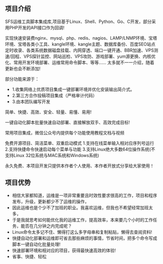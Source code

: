 ## **项目介绍**<br/>
SFS运维工具脚本集成库,项目基于Linux、Shell、Python、Go、C开发，部分采用PHP开发的API接口作为回调!

实现快速安装费nginx、mysql、php、redis、nagios、LAMP/LNMP环境、宝塔环境、宝塔各类小工具、kangle环境、kangle主题、数据库备份、百度SEO站点定时收录、各类系统数据磁盘挂载、内网穿透、端口一键开通、BBR加速、VPS测速/回程、VPS探针监控、网站巡检、VPS攻防、游戏部署、yum源更换、内核优化、常用开发环境部署、运维常用命令脚本、等等…… 太多就不一一介绍，随着更新也会不断添加!

部分功能来源于：
- 1.收集网络上优质项目集成一键部署环境并优化安装输出简介式。
- 2.第三方合作投稿项目集成（严格审计代码） 
- 3.由本团队编写开发

简单、快捷、高效、安全、轻量、易懂、易用!

一键自动化脚本批量快速自动部署、直接解放双手、高效完成目标!

常用项目集成，微信公众号内提供每个功能使用教程文档与视频

免费开源项目、简洁菜单、双重启动模式 1.支持在线菜单输入相对应序列号运行 2.支持快捷命令快速启动每个菜单与功能 3.支持Linux绝大多数64位操作系统(不支持Linux 32位系统与MAC系统和Windows系统)

永久免费、本项目开发只提供本作者个人使用、本作者开放式分享给大家使用！

## **项目优势**<br/>
- 相信大家都知道，运维是一项非常重要且时效性要求很高的工作，项目和程序发布，升级，更新都少不了运维的操作，
- 因此运维也是个少不了加班的职业。我喜欢运维，但我也不希望经常加班太多，
- 于是我就思考如何能优化我的运维工作，提高效率，本来要几个小时的工作任务，能否在几分钟之内完成呢？
- Linux命令太多记不住、懒得打这么多字母串和复制粘贴，懒得去查阅资料!
- 快捷自动化部署和运维即可省去那些麻烦的事情，节省时间，把多个命令写成脚本一键自动化批量处理!
- 快速部署环境和相对应的项目，获得最快速高效的体验!
- 省事、快捷、轻松
